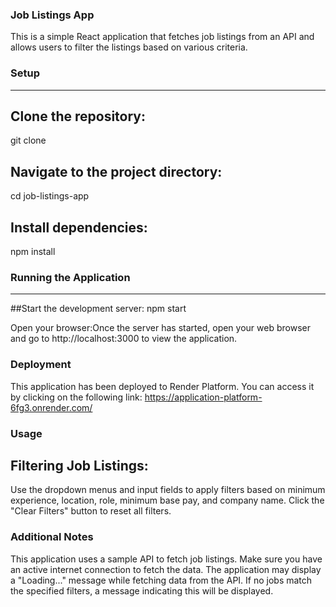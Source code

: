 ### Job Listings App

This is a simple React application that fetches job listings from an API and allows users to filter the listings based on various criteria.

### Setup
------------

## Clone the repository:
git clone <repository-url>

## Navigate to the project directory:
cd job-listings-app

## Install dependencies:
npm install

### Running the Application
----------------------------

##Start the development server:
npm start

Open your browser:Once the server has started, open your web browser and go to http://localhost:3000 to view the application.

### Deployment
This application has been deployed to Render Platform. You can access it by clicking on the following link: https://application-platform-6fg3.onrender.com/

### Usage
## Filtering Job Listings:
Use the dropdown menus and input fields to apply filters based on minimum experience, location, role, minimum base pay, and company name.
Click the "Clear Filters" button to reset all filters.

### Additional Notes
This application uses a sample API to fetch job listings. Make sure you have an active internet connection to fetch the data.
The application may display a "Loading..." message while fetching data from the API.
If no jobs match the specified filters, a message indicating this will be displayed.
